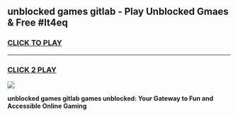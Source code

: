 
## unblocked games gitlab - Play Unblocked Gmaes & Free #lt4eq
<h3>
<a href="https://premium.freeplayer.one?title=unblocked_games_gitlab&ref=03M">CLICK TO PLAY</a></h3>
<hr>

<h3>
<a href="https://premium.freeplayer.one?title=unblocked_games_gitlab&ref=03M">CLICK 2 PLAY</a>
  
</h3>

<a href="https://premium.freeplayer.one?title=unblocked_games_gitlab&ref=03M"><img src="https://clearcache.store/games.png"></a>


**unblocked games gitlab games unblocked: Your Gateway to Fun and Accessible Online Gaming**
